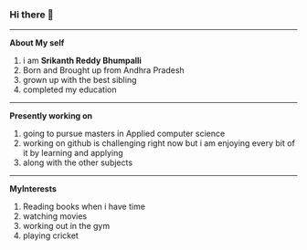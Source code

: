 ### Hi there 👋
***  
**About My self**
1.  i am **Srikanth Reddy Bhumpalli** 
2. Born and Brought up from Andhra Pradesh
3. grown up with the best sibling
4. completed my education

***
**Presently working on**
1. going to pursue masters in Applied computer science
2. working on github is challenging right now but i am enjoying every bit of it by learning and applying<br>
3. along with the other subjects 

***
**MyInterests**
1. Reading books when i have time
2. watching movies
3. working out in the gym
4. playing cricket

